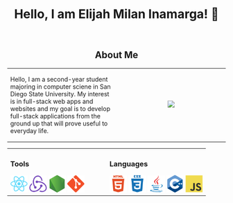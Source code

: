 <div align="center">
  <h1>
    Hello, I am Elijah Milan Inamarga! 👋
  </h1>
  <br>
  <h2 >About Me</h2>
  <table width="100%">
    <tr>
      <td align="left">
        <p>
          Hello, I am a second-year student majoring in computer sciene in San Diego State University. My interest is in full-stack web apps and websites and my goal is to develop full-stack applications from the ground up that will prove useful to everyday life.
        </p>
      </td>
      <td align="center" width="50%">
        <img src="https://encrypted-tbn0.gstatic.com/images?q=tbn:ANd9GcRU9Obofy-DqhDfwEaKcqs1hN_cDaNq4JsNzA&s"/>
      </td>
    </tr>
  </table>
  <table width="100%">
    <tr>
      <td align="left" width="50%">
        <h3>Tools</h3>
        <img src="https://github.com/devicons/devicon/blob/master/icons/react/react-original.svg" alt="html5" width="40" height="40""/>
        <img src="https://github.com/devicons/devicon/blob/master/icons/redux/redux-original.svg" alt="html5" width="40" height="40""/>
        <img src="https://github.com/devicons/devicon/blob/master/icons/nodejs/nodejs-original.svg" alt="css" width="40" height="40"/>
        <img src="https://github.com/devicons/devicon/blob/master/icons/git/git-original.svg" alt="css" width="40" height="40"/>
      <td align="left" width="50%">
        <h3>Languages</h3>
        <img src="https://github.com/devicons/devicon/blob/master/icons/html5/html5-plain-wordmark.svg" alt="html5" width="40" height="40"/>
        <img src="https://github.com/devicons/devicon/blob/master/icons/css3/css3-plain-wordmark.svg" alt="css" width="40" height="40"/>
        <img src="https://github.com/devicons/devicon/blob/master/icons/java/java-original.svg" alt="css" width="40" height="40"/>
        <img src="https://github.com/devicons/devicon/blob/master/icons/cplusplus/cplusplus-original.svg" alt="css" width="40" height="40"/>
        <img src="https://github.com/devicons/devicon/blob/master/icons/javascript/javascript-original.svg" alt="css" width="40" height="40"/>
      </td>
    </tr>
  </table>
</div>
